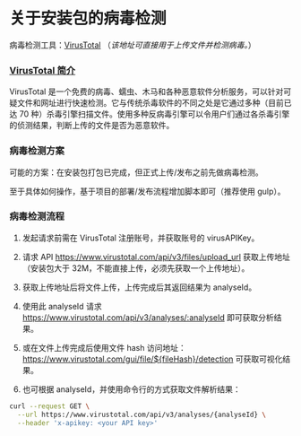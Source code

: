 # 关于安装包的病毒检测

病毒检测工具：[VirusTotal](https://www.virustotal.com/gui/home/upload)
（*该地址可直接用于上传文件并检测病毒。*）

### [VirusTotal 简介](https://support.virustotal.com/hc/en-us/articles/115002126889-How-it-works)
VirusTotal 是一个免费的病毒、蠕虫、木马和各种恶意软件分析服务，可以针对可疑文件和网址进行快速检测。它与传统杀毒软件的不同之处是它通过多种（目前已达 70 种）杀毒引擎扫描文件。使用多种反病毒引擎可以令用户们通过各杀毒引擎的侦测结果，判断上传的文件是否为恶意软件。

### 病毒检测方案

可能的方案：在安装包打包已完成，但正式上传/发布之前先做病毒检测。

至于具体如何操作，基于项目的部署/发布流程增加脚本即可（推荐使用 gulp）。

### 病毒检测流程

1. 发起请求前需在 VirusTotal 注册账号，并获取账号的 virusAPIKey。

2. 请求 API https://www.virustotal.com/api/v3/files/upload_url 获取上传地址（安装包大于 32M，不能直接上传，必须先获取一个上传地址）。

3. 获取上传地址后将文件上传，上传完成后其返回结果为 analyseId。

4. 使用此 analyseId 请求 https://www.virustotal.com/api/v3/analyses/:analyseId 即可获取分析结果。

5. 或在文件上传完成后使用文件 hash 访问地址：
https://www.virustotal.com/gui/file/${fileHash}/detection 可获取可视化结果。

6. 也可根据 analyseId，并使用命令行的方式获取文件解析结果：

```bash
curl --request GET \
  --url https://www.virustotal.com/api/v3/analyses/{analyseId} \
  --header 'x-apikey: <your API key>'
```
